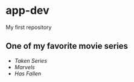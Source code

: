 # app-dev
My first repository
## One of my favorite movie series
- *Taken Series*
- *Marvels*
- *Has Fallen*
